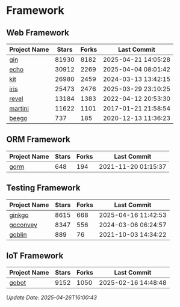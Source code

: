 # Framework

## Web Framework
| Project Name | Stars | Forks | Last Commit |
| ------------ | ----- | ----- | ----------- |
| [gin](https://github.com/gin-gonic/gin) | 81930 | 8182 | 2025-04-21 14:05:28 |
| [echo](https://github.com/labstack/echo) | 30912 | 2269 | 2025-04-04 08:01:42 |
| [kit](https://github.com/go-kit/kit) | 26980 | 2459 | 2024-03-13 13:42:15 |
| [iris](https://github.com/kataras/iris) | 25473 | 2476 | 2025-03-29 23:10:25 |
| [revel](https://github.com/revel/revel) | 13184 | 1383 | 2022-04-12 20:53:30 |
| [martini](https://github.com/go-martini/martini) | 11622 | 1101 | 2017-01-21 21:58:54 |
| [beego](https://github.com/astaxie/beego) | 737 | 185 | 2020-12-13 11:36:23 |

## ORM Framework
| Project Name | Stars | Forks | Last Commit |
| ------------ | ----- | ----- | ----------- |
| [gorm](https://github.com/jinzhu/gorm) | 648 | 194 | 2021-11-20 01:15:37 |

## Testing Framework
| Project Name | Stars | Forks | Last Commit |
| ------------ | ----- | ----- | ----------- |
| [ginkgo](https://github.com/onsi/ginkgo) | 8615 | 668 | 2025-04-16 11:42:53 |
| [goconvey](https://github.com/smartystreets/goconvey) | 8347 | 556 | 2024-03-06 06:24:57 |
| [goblin](https://github.com/franela/goblin) | 889 | 76 | 2021-10-03 14:34:22 |

## IoT Framework
| Project Name | Stars | Forks | Last Commit |
| ------------ | ----- | ----- | ----------- |
| [gobot](https://github.com/hybridgroup/gobot) | 9152 | 1050 | 2025-02-16 14:48:48 |

*Update Date: 2025-04-26T16:00:43*